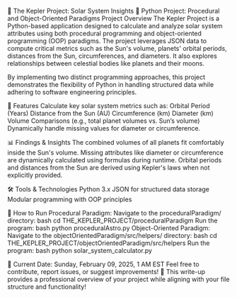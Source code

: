 ﻿🌌 The Kepler Project: Solar System Insights
🚀 Python Project: Procedural and Object-Oriented Paradigms
Project Overview
The Kepler Project is a Python-based application designed to calculate and analyze solar system attributes using both procedural programming and object-oriented programming (OOP) paradigms. The project leverages JSON data to compute critical metrics such as the Sun's volume, planets' orbital periods, distances from the Sun, circumferences, and diameters. It also explores relationships between celestial bodies like planets and their moons.

By implementing two distinct programming approaches, this project demonstrates the flexibility of Python in handling structured data while adhering to software engineering principles.

🌟 Features
Calculate key solar system metrics such as:
Orbital Period (Years)
Distance from the Sun (AU)
Circumference (km)
Diameter (km)
Volume Comparisons (e.g., total planet volumes vs. Sun’s volume)
Dynamically handle missing values for diameter or circumference.

📊 Findings & Insights
The combined volumes of all planets fit comfortably inside the Sun's volume.
Missing attributes like diameter or circumference are dynamically calculated using formulas during runtime.
Orbital periods and distances from the Sun are derived using Kepler's laws when not explicitly provided.

🛠️ Tools & Technologies
Python 3.x
JSON for structured data storage
Modular programming with OOP principles

🔗 How to Run
Procedural Paradigm:
Navigate to the proceduralParadigm/ directory:
bash cd THE_KEPLER_PROJECT/proceduralParadigm
Run the program: bash python proceduralAstro.py
Object-Oriented Paradigm:
Navigate to the objectOrientedParadigm/src/helpers/ directory:
bash cd THE_KEPLER_PROJECT/objectOrientedParadigm/src/helpers
Run the program: bash python solar_system_calculator.py

📅 Current Date:
Sunday, February 09, 2025, 1 AM EST
Feel free to contribute, report issues, or suggest improvements! 🚀 This write-up provides a professional overview of your project while aligning with your file structure and functionality!
